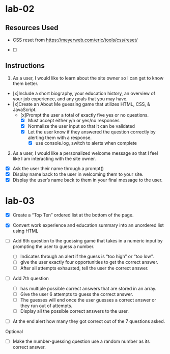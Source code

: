 # lab-02

## Resources Used

- CSS reset from <https://meyerweb.com/eric/tools/css/reset/>
- [ ]

## Instructions

1. As a user, I would like to learn about the site owner so I can get to know them better.

- [x]Include a short biography, your education history, an overview of your job experience, and any goals that you may have.
- [x]Create an About Me guessing game that utilizes HTML, CSS, & JavaScript.
  - [x]Prompt the user a total of exactly five yes or no questions.
    - [x] Must accept either y/n or yes/no responses  
    - [x] Normalize the user input so that it can be validated  
    - [x] Let the user know if they answered the question correctly by alerting them with a response.
      - [x] use console.log, switch to alerts when complete

2. As a user, I would like a personalized welcome message so that I feel like I am interacting with the site owner.

- [X] Ask the user their name through a prompt()
- [x] Display name back to the user in welcoming them to your site.
- [x] Display the user’s name back to them in your final message to the user.

# lab-03

- [x] Create a “Top Ten” ordered list at the bottom of the page.

- [x] Convert work experience and education summary into an unordered list using HTML

- [ ] Add 6th question to the guessing game that takes in a numeric input by prompting the user to guess a number.
  - [ ] Indicates through an alert if the guess is “too high” or “too low”.
  - [ ] give the user exactly four opportunities to get the correct answer.
  - [ ] After all attempts exhausted, tell the user the correct answer.

- [ ] Add 7th question
  - [ ] has multiple possible correct answers that are stored in an array.
  - [ ] Give the user 6 attempts to guess the correct answer.
  - [ ] The guesses will end once the user guesses a correct answer or they run out of attempts.
  - [ ] Display all the possible correct answers to the user.

- [ ] At the end alert how many they got correct out of the 7 questions asked.

Optional

- [ ] Make the number-guessing question use a random number as its correct answer.